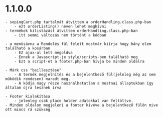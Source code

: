 # 1.1.0.0

    - sopingCart.php tartalmát átvittem a orderHandling.class.php-ban 
	    - ezt orderListing() néven lehet meghívni
    - termékek kilistázást átvittem orderHandling.class.php-ban
	    - itt semmi változás nem történt a kódban

    - a menüsávna a Rendelés fül felett mostmár kiírja hogy hány elem található a kosárban
        - EZ ajax-al lett megoldva
        - Ennek a Javascript-je style/scripts-ben található meg
        - Ezt a script-et a footer.php-ban hívja be minden oldalra

    - Márk css "beillesztése"
        - A termék megjelnítés és a bejelentkező fül(jelnleg még az sem működik rendesen) maradt meg.
        - A kódja nagy része használhatatlan a mostnai állaptukban így általam újra lesznek írva 
        
    - Footer kialakítása
    	- jelenleg csak place holder adatokkal van feltöltve.
	- Minden oldalon megjeleni a footer kivéve a bejelentkező fülön mive ott mincs rá szükség
